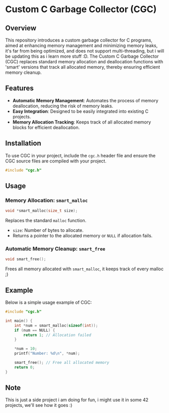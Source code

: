 # Custom C Garbage Collector (CGC)

## Overview

This repository introduces a custom garbage collector for C programs, aimed at enhancing memory management and minimizing memory leaks, it's far from being optimized, and does not support multi-threading, but i will be updating this as i learn more stuff :D.
 The Custom C Garbage Collector (CGC) replaces standard memory allocation and deallocation functions with 'smart' versions that track all allocated memory, thereby ensuring efficient memory cleanup.

## Features

- **Automatic Memory Management**: Automates the process of memory deallocation, reducing the risk of memory leaks.
- **Easy Integration**: Designed to be easily integrated into existing C projects.
- **Memory Allocation Tracking**: Keeps track of all allocated memory blocks for efficient deallocation.

## Installation

To use CGC in your project, include the `cgc.h` header file and ensure the CGC source files are compiled with your project.

```c
#include "cgc.h"
```
Usage
-----

### Memory Allocation: `smart_malloc`
```c
void *smart_malloc(size_t size);
```
Replaces the standard `malloc` function.
*   `size`: Number of bytes to allocate.
*   Returns a pointer to the allocated memory or `NULL` if allocation fails.

### Automatic Memory Cleanup: `smart_free`
```c
void smart_free();
```
Frees all memory allocated with `smart_malloc`, it keeps track of every malloc ;)

Example
-------

Below is a simple usage example of CGC:
```c
#include "cgc.h"

int main() {
    int *num = smart_malloc(sizeof(int));
    if (num == NULL) {
        return 1; // Allocation failed
    }

    *num = 10;
    printf("Number: %d\n", *num);

    smart_free(); // Free all allocated memory
    return 0;
}
```

Note
-------
This is just a side project i am doing for fun, i might use it in some 42 projects, we'll see how it goes :)
